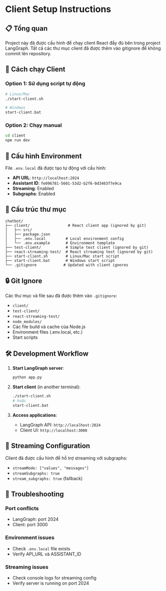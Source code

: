 # Client Setup Instructions

## 📋 Tổng quan

Project này đã được cấu hình để chạy client React đầy đủ bên trong project LangGraph. Tất cả các thư mục client đã được thêm vào gitignore để không commit lên repository.

## 🚀 Cách chạy Client

### Option 1: Sử dụng script tự động
```bash
# Linux/Mac
./start-client.sh

# Windows
start-client.bat
```

### Option 2: Chạy manual
```bash
cd client
npm run dev
```

## 🔧 Cấu hình Environment

File `.env.local` đã được tạo tự động với cấu hình:
- **API URL**: `http://localhost:2024`
- **Assistant ID**: `fe096781-5601-53d2-b2f6-0d3403f7e9ca`
- **Streaming**: Enabled
- **Subgraphs**: Enabled

## 📁 Cấu trúc thư mục

```
chatbot/
├── client/                 # React client app (ignored by git)
│   ├── src/
│   ├── package.json
│   ├── .env.local         # Local environment config
│   └── .env.example       # Environment template
├── test-client/           # Simple test client (ignored by git)
├── react-streaming-test/  # React streaming test (ignored by git)
├── start-client.sh        # Linux/Mac start script
├── start-client.bat       # Windows start script
└── .gitignore            # Updated with client ignores
```

## 🔒 Git Ignore

Các thư mục và file sau đã được thêm vào `.gitignore`:
- `client/`
- `test-client/`
- `react-streaming-test/`
- `node_modules/`
- Các file build và cache của Node.js
- Environment files (.env.local, etc.)
- Start scripts

## 🛠️ Development Workflow

1. **Start LangGraph server**:
   ```bash
   python app.py
   ```

2. **Start client** (in another terminal):
   ```bash
   ./start-client.sh
   # hoặc
   start-client.bat
   ```

3. **Access applications**:
   - LangGraph API: `http://localhost:2024`
   - Client UI: `http://localhost:3000`

## 🔄 Streaming Configuration

Client đã được cấu hình để hỗ trợ streaming với subgraphs:
- `streamMode: ["values", "messages"]`
- `streamSubgraphs: true`
- `stream_subgraphs: true` (fallback)

## 🐛 Troubleshooting

### Port conflicts
- LangGraph: port 2024
- Client: port 3000

### Environment issues
- Check `.env.local` file exists
- Verify API_URL và ASSISTANT_ID

### Streaming issues
- Check console logs for streaming config
- Verify server is running on port 2024
